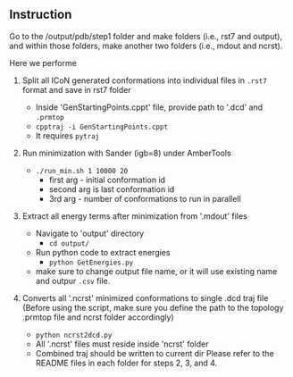 ## Instruction
Go to the /output/pdb/step1 folder and make folders (i.e., rst7 and output), and within those folders, make another two folders (i.e., mdout and ncrst). 

Here we performe 

1. Split all ICoN generated conformations into individual files in `.rst7` format and save in rst7 folder
   - Inside 'GenStartingPoints.cppt' file, provide path to '.dcd' and `.prmtop`
   - `cpptraj -i GenStartingPoints.cppt`
   - It requires `pytraj`

2. Run minimization with Sander (igb=8) under AmberTools
   - `./run_min.sh 1 10000 20`
     - first arg - initial conformation id
     - second arg is last conformation id
     - 3rd arg - number of conformations to run in parallell
     
3. Extract all energy terms after minimization from '.mdout' files
   - Navigate to 'output' directory
     - `cd output/`
   - Run python code to extract energies  
      - `python GetEnergies.py`
   - make sure to change output file name, or it will use existing name and outpur `.csv` file.
4. Converts all '.ncrst' minimized conformations to single .dcd traj file (Before using the script, make sure you define the path to the topology .prmtop file and ncrst folder accordingly)
     - `python ncrst2dcd.py` 
     - All '.ncrst' files must reside inside 'ncrst' folder
     - Combined traj should be written to current dir
Please refer to the README files in each folder for steps 2, 3, and 4.


